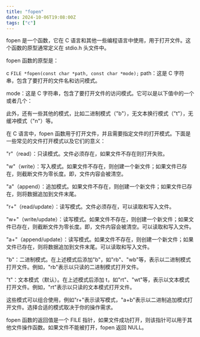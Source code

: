```yaml
---
title: "fopen"
date: 2024-10-06T19:08:00Z
tags: ["c"]
---
```


fopen 是一个函数，它在 C 语言和其他一些编程语言中使用，用于打开文件。这个函数的原型通常定义在 stdio.h 头文件中。

fopen 函数的原型是：

c
`FILE *fopen(const char *path, const char *mode);`
path：这是 C 字符串，包含了要打开的文件名和访问模式。

mode：这是 C 字符串，包含了要打开文件的访问模式。它可以是以下值中的一个或者几个：

此外，还有一些其他的模式，比如二进制模式（"b"），无文本换行模式（"t"），无缓冲模式（"n"）等。

在 C 语言中，fopen 函数用于打开文件，并且需要指定文件的打开模式。下面是一些常见的文件打开模式以及它们的意义：

"r"（read）：只读模式。文件必须存在，如果文件不存在则打开失败。

"w"（write）：写入模式。如果文件不存在，则创建一个新文件；如果文件已存在，则截断文件为零长度。即，文件内容会被清空。

"a"（append）：追加模式。如果文件不存在，则创建一个新文件；如果文件已存在，则将数据追加到文件末尾。

"r+"（read/update）：读写模式。文件必须存在，可以读取和写入文件。

"w+"（write/update）：读写模式。如果文件不存在，则创建一个新文件；如果文件已存在，则截断文件为零长度。即，文件内容会被清空。可以读取和写入文件。

"a+"（append/update）：读写模式。如果文件不存在，则创建一个新文件；如果文件已存在，则将数据追加到文件末尾。可以读取和写入文件。

"b"：二进制模式。在上述模式后添加"b"，如"rb"、"wb"等，表示以二进制模式打开文件。例如，"rb"表示以只读的二进制模式打开文件。

"t"：文本模式（默认）。在上述模式后添加 t，如"rt"、"wt"等，表示以文本模式打开文件。例如，"rt"表示以只读的文本模式打开文件。

这些模式可以组合使用，例如"r+"表示读写模式，"a+b"表示以二进制追加模式打开文件。选择合适的模式取决于你的操作需求。

fopen 函数的返回值是一个 FILE 指针，如果文件成功打开，则该指针可以用于其他文件操作函数。如果文件不能被打开，fopen 返回 NULL。
